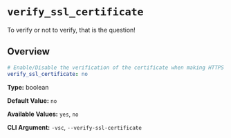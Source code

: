 # `verify_ssl_certificate`

To verify or not to verify, that is the question!

## Overview

```yaml title=".PyFunceble.overwrite.yaml"
# Enable/Disable the verification of the certificate when making HTTPS requests.
verify_ssl_certificate: no
```

**Type:** boolean

**Default Value:** `no`

**Available Values:** `yes`, `no`

**CLI Argument:** `-vsc`, `--verify-ssl-certificate`